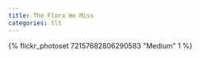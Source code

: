 ```yaml
---
title: The Flora We Miss
categories: tlt
---
```


{% flickr_photoset 72157682806290583 "Medium" 1 %}